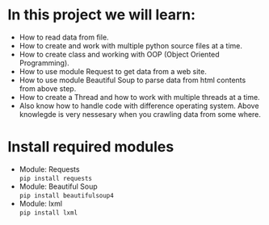 # In this project we will learn:
- How to read data from file.
- How to create and work with multiple python source files at a time.
- How to create class and working with OOP (Object Oriented Programming).
- How to use module Request to get data from a web site.
- How to use module Beautiful Soup to parse data from html contents from above step.
- How to create a Thread and how to work with multiple threads at a time.
- Also know how to handle code with difference operating system.
Above knowlegde is very nessesary when you crawling data from some where.

# Install required modules
* Module: Requests </br>
`pip install requests`
* Module: Beautiful Soup </br>
`pip install beautifulsoup4`
* Module: lxml </br>
`pip install lxml`

